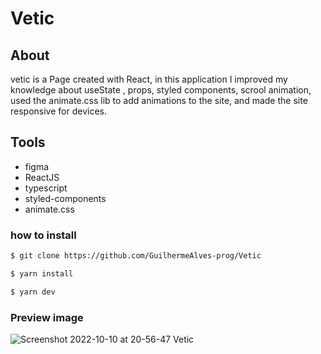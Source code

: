 # Vetic

## About

vetic is a Page created with React, in this application I improved my knowledge about useState , props, styled components, scrool animation, used the animate.css lib to add animations to the site, and made the site responsive for devices.

## Tools
- figma
- ReactJS
- typescript
- styled-components
- animate.css

### how to install

```sh
$ git clone https://github.com/GuilhermeAlves-prog/Vetic
```
```sh
$ yarn install
```
```sh
$ yarn dev
```
### Preview image

![Screenshot 2022-10-10 at 20-56-47 Vetic](https://user-images.githubusercontent.com/70963422/194970407-eee5b1ac-e0cb-4c02-978d-edc852932626.png)
